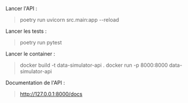 Lancer l'API :
> poetry run uvicorn src.main:app --reload

Lancer les tests : 
> poetry run pytest

Lancer le container : 
> docker build -t data-simulator-api .
> docker run -p 8000:8000 data-simulator-api

Documentation de l'API :
> http://127.0.0.1:8000/docs

